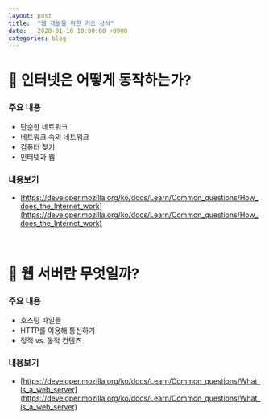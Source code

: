 ```yaml
---
layout: post
title:  "웹 개발을 위한 기초 상식"
date:   2020-01-10 10:00:00 +0900
categories: blog
---
```


# :gem: 인터넷은 어떻게 동작하는가?

### 주요 내용
- 단순한 네트워크
- 네트워크 속의 네트워크
- 컴퓨터 찾기
- 인터넷과 웹

### 내용보기
- [https://developer.mozilla.org/ko/docs/Learn/Common_questions/How_does_the_Internet_work](https://developer.mozilla.org/ko/docs/Learn/Common_questions/How_does_the_Internet_work)

<br>

# :gem: 웹 서버란 무엇일까?

### 주요 내용
- 호스팅 파일들
- HTTP를 이용해 통신하기
- 정적 vs. 동적 컨텐츠

### 내용보기
-  [https://developer.mozilla.org/ko/docs/Learn/Common_questions/What_is_a_web_server](https://developer.mozilla.org/ko/docs/Learn/Common_questions/What_is_a_web_server)